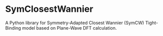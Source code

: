 # SymClosestWannier
A Python library for Symmetry-Adapted Closest Wannier (SymCW) Tight-Binding model based on Plane-Wave DFT calculation.
